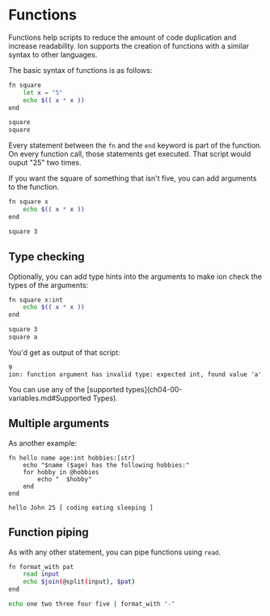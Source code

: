 # Functions

Functions help scripts to reduce the amount of code duplication and increase readability. Ion supports the creation of functions with a similar syntax to other languages.

The basic syntax of functions is as follows:

```sh
fn square
    let x = "5"
    echo $(( x * x ))
end

square
square
```

Every statement between the `fn` and the `end` keyword is part of the function. On every function call, those statements get executed.  That script would ouput "25" two times.

If you want the square of something that isn't five, you can add arguments to the function.

```sh
fn square x
    echo $(( x * x ))
end

square 3
```

## Type checking

Optionally, you can add type hints into the arguments to make ion check the types of the arguments:

```sh
fn square x:int
    echo $(( x * x ))
end

square 3
square a
```

You'd get as output of that script:

```
9
ion: function argument has invalid type: expected int, found value 'a'
```

You can use any of the [supported types](ch04-00-variables.md#Supported Types).

## Multiple arguments

As another example:

```
fn hello name age:int hobbies:[str]
    echo "$name ($age) has the following hobbies:"
    for hobby in @hobbies
        echo "  $hobby"
    end
end

hello John 25 [ coding eating sleeping ]
```

## Function piping


As with any other statement, you can pipe functions using `read`.

```sh
fn format_with pat
    read input
    echo $join(@split(input), $pat)
end

echo one two three four five | format_with "-"
```
